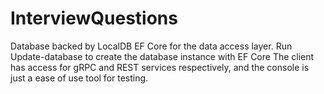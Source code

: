 # InterviewQuestions

Database backed by LocalDB 
EF Core for the data access layer.
Run Update-database to create the database instance with EF Core
The client has access for gRPC and REST services respectively, and the console is just a ease of use tool for testing.
